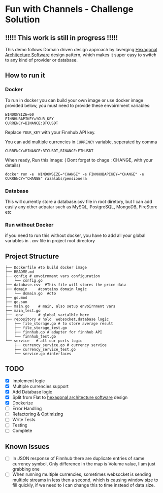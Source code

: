 # Fun with Channels - Challenge Solution

## !!!!! This work is still in progress !!!!!

This demo follows Domain driven design approach by laverging [Hexagonal Architecture Software](https://en.wikipedia.org/wiki/Hexagonal_architecture_%28software%29) design pattern, which makes it super easy to switch to any kind of provider or database.

## How to run it

### Docker

To run in docker you can build your own image or use docker image provided below, you must need to provide these envoirnment variables:

```
WINDOWSIZE=60
FINNHUBAPIKEY=YOUR_KEY
CURRENCY=BINANCE:BTCUSDT
```

Replace `YOUR_KEY` with your Finnhub API key.

You can add multiple currencies in `CURRENCY` variable, seperated by comma

```
CURRENCY=BINANCE:BTCUSDT,BINANCE:ETHUSDT
```

When ready, Run this image: ( Dont forget to chage : CHANGE, with your details)

```
docker run -e  WINDOWSIZE="CHANGE" -e FINNHUBAPIKEY="CHANGE" -e CURRENCY="CHANGE" razalabs/pensionera
```

### Database

This will currently store a database.csv file in root diretory, but I can add easily any other adpatar such as MySQL, PostgreSQL, MongoDB, FireStore etc

### Run without Docker

if you need to run this without docker, you have to add all your global variables in
`.env` file in project root directory

## Project Structure

```
├── Dockerfile #to build docker image
├── README.md
├── config # envoirnment vars configuration
│   └── config.go
├── database.csv  #This file will stores the price data
├── domain     #contains domain logic
│   └── domain.go  #dto
├── go.mod
├── go.sum
├── main.go    # main, also setup envoirnment vars
├── main_test.go
├── .env       # global varialble here
├── repository # hold  websocket,database logic
│   ├── file_storage.go # to store average result
│   ├── file_storage_test.go
│   ├── finnhub.go # adapter for finnhub API
│   └── finnhub_test.go
└── service   # all our ports logic
    ├── currency_service.go # currency service
    ├── currency_service_test.go
    └── service.go #interfaces
```

## TODO

- [x] Implement logic
- [x] Multiple currencies support
- [x] Add Database logic
- [x] Split from Flat to [hexagonal architecture software](https://en.wikipedia.org/wiki/Hexagonal_architecture_%28software%29) design
- [x] Dockerize
- [ ] Error Handling
- [ ] Refactoring & Optimizing
- [ ] Write Tests
- [ ] Testing
- [ ] Complete

## Known Issues

- [ ] In JSON response of Finnhub there are duplicate entries of same currency symbol, Only difference in the map is Volume value, I am just grabbing one
- [ ] When running multiple currencies, sometimes websocket is sending multiple streams in less then a second, which is causing window size to fill quickly, if we need to I can change this to time instead of data size.
